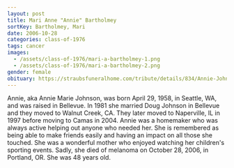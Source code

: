 ```yaml
---
layout: post
title: Mari Anne "Annie" Bartholmey
sortKey: Bartholmey, Mari
date: 2006-10-28
categories: class-of-1976
tags: cancer
images:
  - /assets/class-of-1976/mari-a-bartholmey-1.png
  - /assets/class-of-1976/mari-a-bartholmey-2.png
gender: female
obituary: https://straubsfuneralhome.com/tribute/details/834/Annie-Johnson/obituary.html
---
```

Annie, aka Annie Marie Johnson, was born April 29, 1958, in Seattle, WA, and was raised in Bellevue. In 1981 she married Doug Johnson in Bellevue and they moved to Walnut Creek, CA. They later moved to Naperville, IL in 1997 before moving to Camas in 2004. Annie was a homemaker who was always active helping out anyone who needed her. She is remembered as being able to make friends easily and having an impact on all those she touched. She was a wonderful mother who enjoyed watching her children's sporting events. Sadly, she died of melanoma on October 28, 2006, in Portland, OR.  She was 48 years old.